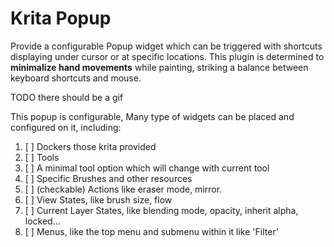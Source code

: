 # Krita Popup

Provide a configurable Popup widget which can be triggered with shortcuts displaying under cursor or at specific locations. This plugin is determined to **minimalize hand movements** while painting, striking a balance between keyboard shortcuts and mouse.

TODO there should be a gif

This popup is configurable, Many type of widgets can be placed and configured on it, including:

1. [ ] Dockers those krita provided
2. [ ] Tools
3. [ ] A minimal tool option which will change with current tool
4. [ ] Specific Brushes and other resources
5. [ ] (checkable) Actions like eraser mode, mirror.
6. [ ] View States, like brush size, flow
7. [ ] Current Layer States, like blending mode, opacity, inherit alpha, locked...
8. [ ] Menus, like the top menu and submenu within it like 'Filter'


